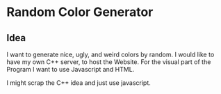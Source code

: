 # Random Color Generator

## Idea

I want to generate nice, ugly, and weird colors by random.
I would like to have my own C++ server, to host the Website.
For the visual part of the Program I want to use Javascript and HTML.

I might scrap the C++ idea and just use javascript.

